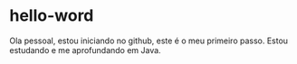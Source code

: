 # hello-word
Ola pessoal, estou iniciando no github, este é o meu primeiro passo. Estou estudando e me aprofundando em Java. 
